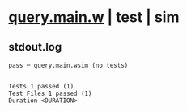 # [query.main.w](../../../../../../examples/tests/sdk_tests/dynamodb-table/query.main.w) | test | sim

## stdout.log
```log
pass ─ query.main.wsim (no tests)
 
 
Tests 1 passed (1)
Test Files 1 passed (1)
Duration <DURATION>
```


